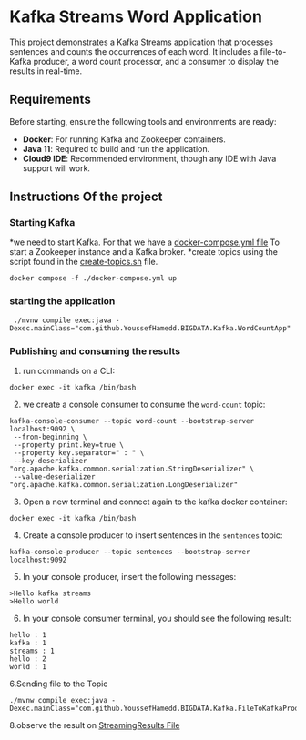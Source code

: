 # Kafka Streams Word Application
This project demonstrates a Kafka Streams application that processes sentences and counts the occurrences of each word. It includes a file-to-Kafka producer, a word count processor, and a consumer to display the results in real-time.

## Requirements
Before starting, ensure the following tools and environments are ready:
- **Docker**: For running Kafka and Zookeeper containers.
- **Java 11**: Required to build and run the application.
- **Cloud9 IDE**: Recommended environment, though any IDE with Java support will work.

## Instructions Of the project

### Starting Kafka
*we need to start Kafka. For that we have a [docker-compose.yml file](docker-compose.yml) To start a Zookeeper instance and a Kafka broker. 
*create topics using the script found in the [create-topics.sh](./scripts/create-topics.sh) file.
```shell
docker compose -f ./docker-compose.yml up
```
### starting the application
```shell
 ./mvnw compile exec:java -Dexec.mainClass="com.github.YoussefHamedd.BIGDATA.Kafka.WordCountApp"
```
### Publishing and consuming the results
1.  run commands on a CLI:
```shell
docker exec -it kafka /bin/bash
```
2. we create a console consumer to consume the `word-count` topic:
```shell
kafka-console-consumer --topic word-count --bootstrap-server localhost:9092 \
 --from-beginning \
 --property print.key=true \
 --property key.separator=" : " \
 --key-deserializer "org.apache.kafka.common.serialization.StringDeserializer" \
 --value-deserializer "org.apache.kafka.common.serialization.LongDeserializer"
```
3. Open a new terminal and connect again to the kafka docker container:
```shell
docker exec -it kafka /bin/bash
```
4. Create a console producer to insert sentences in the `sentences` topic:
```shell
kafka-console-producer --topic sentences --bootstrap-server localhost:9092
```
5. In your console producer, insert the following messages:
```
>Hello kafka streams
>Hello world
```
6. In your console consumer terminal, you should see the following result:
```
hello : 1
kafka : 1
streams : 1
hello : 2
world : 1
```
6.Sending file to the Topic
```shell
./mvnw compile exec:java -Dexec.mainClass="com.github.YoussefHamedd.BIGDATA.Kafka.FileToKafkaProducer"
```
8.observe the result on [StreamingResults File](StreamingResults.csv)

